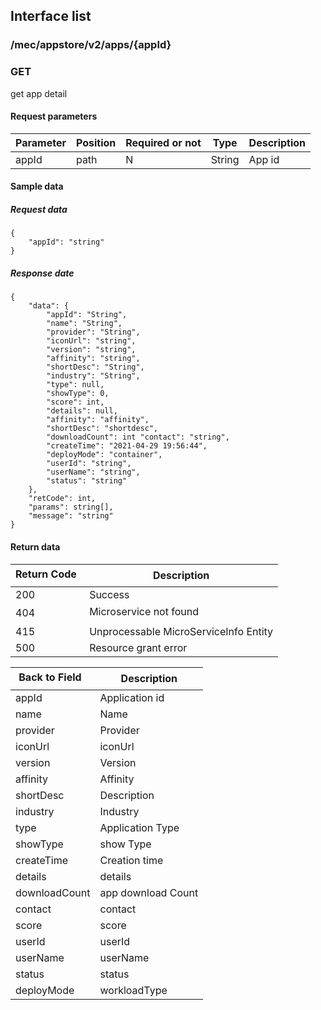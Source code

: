 ## Interface list

### /mec/appstore/v2/apps/{appId}
###  GET
get app detail
#### Request parameters

|Parameter |Position | Required or not | Type |Description|
|-----|-----|----|------|-----|
|appId | path |N| String | App id |

#### Sample data
##### Request data
    {
	    "appId": "string"
    }
##### Response date
    {
    	"data": {
    		"appId": "String",
    		"name": "String",
    		"provider": "String",
    		"iconUrl": "string",
    		"version": "string",
    		"affinity": "string",
    		"shortDesc": "String",
    		"industry": "String",
    		"type": null,
    		"showType": 0,
    		"score": int,
    		"details": null,
    		"affinity": "affinity",
    		"shortDesc": "shortdesc",
    		"downloadCount": int "contact": "string",
    		"createTime": "2021-04-29 19:56:44",
    		"deployMode": "container",
    		"userId": "string",
    		"userName": "string",
    		"status": "string"
    	},
    	"retCode": int,
    	"params": string[],
    	"message": "string"
    }

#### Return data
|Return Code  |Description|
|-----|-----|
|200 | Success |
|404 | Microservice not found |
|415 | Unprocessable MicroServiceInfo Entity  |
|500 | Resource grant error |

|Back to Field   |Description|
|-----|-----|
|appId | Application id |
|name | Name |
|provider | Provider |
|iconUrl | iconUrl |
|version | Version |
|affinity | Affinity |
|shortDesc | Description |
|industry | Industry |
|type | Application Type |
|showType | show Type |
|createTime | Creation time |
|details | details |
|downloadCount | app download Count |
|contact | contact |
|score | score |
|userId | userId |
|userName | userName |
|status | status |
|deployMode | workloadType |